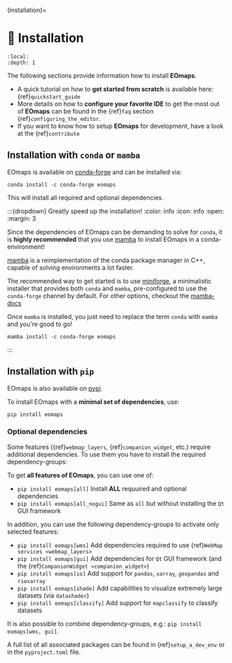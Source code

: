 (installation)=
# 🐛 Installation

```{contents} Contents:
:local:
:depth: 1
```

The following sections provide information how to install **EOmaps**.

- A quick tutorial on how to **get started from scratch** is available here: {ref}`quickstart_guide`
- More details on how to **configure your favorite IDE** to get the most out of **EOmaps** can be found in the {ref}`faq` section {ref}`configuring_the_editor`.
- If you want to know how to setup **EOmaps** for development, have a look at the {ref}`contribute`


## Installation with ``conda`` or ``mamba``

EOmaps is available on [conda-forge](https://anaconda.org/conda-forge/eomaps) and can be installed via:

```
conda install -c conda-forge eomaps
```

This will install all required and optional dependencies.


:::{dropdown} Greatly speed up the installation!
:color: info
:icon: info
:open:
:margin: 3

Since the dependencies of EOmaps can be demanding to solve for ``conda``, it is **highly recommended**
that you use [mamba](https://github.com/mamba-org/mamba) to install EOmaps in a conda-environment!

[mamba](https://github.com/mamba-org/mamba) is a reimplementation of the conda package manager in C++, capable of solving environments a lot faster.

The recommended way to get started is to use [miniforge](https://github.com/conda-forge/miniforge), a minimalistic installer
that provides both ``conda`` and ``mamba``, pre-configured to use the ``conda-forge`` channel by default.
For other options, checkout the [mamba-docs](https://mamba.readthedocs.io/en/latest/installation/mamba-installation.html)

Once ``mamba`` is installed, you just need to replace the term ``conda`` with ``mamba`` and you're good to go!

```
mamba install -c conda-forge eomaps
```

:::


## Installation with ``pip``


EOmaps is also available on [pypi](https://pypi.org/project/eomaps/).

To install EOmaps with a **minimal set of dependencies**, use:

```
pip install eomaps
```

### Optional dependencies


Some features ({ref}`webmap_layers`, {ref}`companion_widget`, etc.) require additional dependencies.
To use them you have to install the required dependency-groups:

To get **all features of EOmaps**, you can use one of:

- ``pip install eomaps[all]`` Install **ALL** requuired and optional dependencies
- ``pip install eomaps[all_nogui]`` Same as ``all`` but without installing the ``Qt`` GUI framework


In addition, you can use the following dependency-groups to activate only selected features:

- ``pip install eomaps[wms]`` Add dependencies required to use {ref}`WebMap services <webmap_layers>`
- ``pip install eomaps[gui]`` Add dependencies for ``Qt`` GUI framework (and the {ref}`CompanionWidget <companion_widget>`)
- ``pip install eomaps[io]`` Add support for ``pandas``, ``xarray``, ``geopandas`` and ``rioxarray``
- ``pip install eomaps[shade]`` Add capabilities to visualize extremely large datasets (via ``datashader``)
- ``pip install eomaps[classify]`` Add support for ``mapclassify`` to classify datasets

It is also possible to combine dependency-groups, e.g.: ``pip install eomaps[wms, gui]``.

A full list of all associated packages can be found in {ref}`setup_a_dev_env` or in the ``pyproject.toml`` file.

